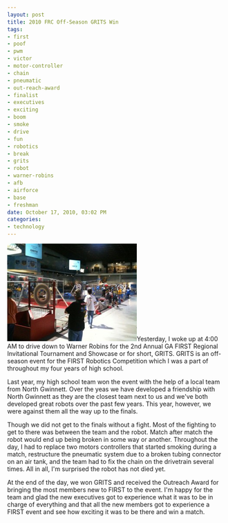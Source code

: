 ```yaml
--- 
layout: post
title: 2010 FRC Off-Season GRITS Win
tags: 
- first
- poof
- pwm
- victor
- motor-controller
- chain
- pneumatic
- out-reach-award
- finalist
- executives
- exciting
- boom
- smoke
- drive
- fun
- robotics
- break
- grits
- robot
- warner-robins
- afb
- airforce
- base
- freshman
date: October 17, 2010, 03:02 PM
categories: 
- technology
---
```

[![](files/2010/10/grits-300x225.jpg "GRITS")](files/2010/10/grits.jpg)Yesterday, I woke up at 4:00 AM to drive down to Warner Robins for the 2nd Annual GA FIRST Regional Invitational Tournament and Showcase or for short, GRITS. GRITS is an off-season event for the FIRST Robotics Competition which I was a part of throughout my four years of high school.

Last year, my high school team won the event with the help of a local team from North Gwinnett. Over the yeas we have developed a friendship with North Gwinnett as they are the closest team next to us and we've both developed great robots over the past few years. This year, however, we were against them all the way up to the finals.

Though we did not get to the finals without a fight. Most of the fighting to get to there was between the team and the robot. Match after match the robot would end up being broken in some way or another. Throughout the day, I had to replace two motors controllers that started smoking during a match, restructure the pneumatic system due to a broken tubing connector on an air tank, and the team had to fix the chain on the drivetrain several times. All in all, I'm surprised the robot has not died yet.

At the end of the day, we won GRITS and received the Outreach Award for bringing the most members new to FIRST to the event. I'm happy for the team and glad the new executives got to experience what it was to be in charge of everything and that all the new members got to experience a FIRST event and see how exciting it was to be there and win a match.
